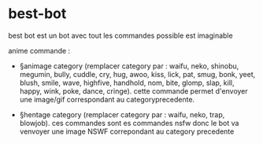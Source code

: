 # best-bot
best bot est un bot avec tout les commandes possible est imaginable 

anime commande : 
- §animage category  (remplacer category par : waifu, neko, shinobu, megumin, bully, cuddle, cry, hug, awoo, kiss, lick, pat, smug, bonk, yeet, blush, smile, wave, highfive, handhold, nom, bite, glomp, slap, kill, happy, wink, poke, dance, cringe). cette commande permet d'envoyer une image/gif correspondant au categoryprecedente.

- §hentage category (remplacer category par : waifu, neko, trap, blowjob). ces commandes sont es commandes nsfw donc le bot va venvoyer une image NSWF correpondant au category precedente 
